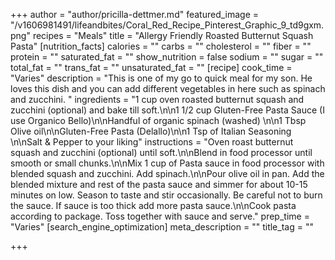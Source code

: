 +++
author = "author/pricilla-dettmer.md"
featured_image = "/v1606981491/lifeandbites/Coral_Red_Recipe_Pinterest_Graphic_9_td9gxm.png"
recipes = "Meals"
title = "Allergy Friendly Roasted Butternut Squash Pasta"
[nutrition_facts]
calories = ""
carbs = ""
cholesterol = ""
fiber = ""
protein = ""
saturated_fat = ""
show_nutrition = false
sodium = ""
sugar = ""
total_fat = ""
trans_fat = ""
unsaturated_fat = ""
[recipe]
cook_time = "Varies"
description = "This is one of my go to quick meal for my son. He loves this dish and you can add different vegetables in here such as spinach and zucchini. "
ingredients = "1 cup oven roasted butternut squash and zucchini (optional) and bake till soft.\n\n1 1/2 cup Gluten-Free Pasta Sauce (I use Organico Bello)\n\nHandful of organic spinach (washed) \n\n1 Tbsp Olive oil\n\nGluten-Free Pasta (Delallo)\n\n1 Tsp of Italian Seasoning \n\nSalt & Pepper to your liking"
instructions = "Oven roast butternut squash and zucchini (optional) until soft.\n\nBlend in food processor until smooth or small chunks.\n\nMix 1 cup of Pasta sauce in food processor with blended squash and zucchini. Add spinach.\n\nPour olive oil in pan. Add the blended mixture and rest of the pasta sauce and simmer for about 10-15 minutes on low. Season to taste and stir occasionally. Be careful not to burn the sauce. If sauce is too thick add more pasta sauce.\n\nCook pasta according to package. Toss together with sauce and serve."
prep_time = "Varies"
[search_engine_optimization]
meta_description = ""
title_tag = ""

+++
